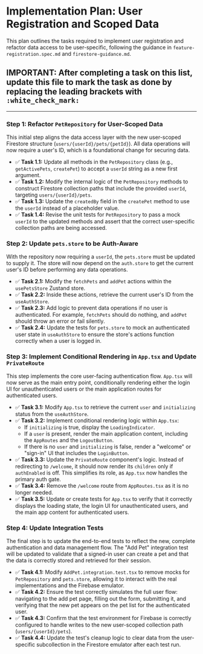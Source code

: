 # Implementation Plan: User Registration and Scoped Data

This plan outlines the tasks required to implement user registration and refactor data access to be user-specific, following the guidance in `feature-registration.spec.md` and `firestore-guidance.md`.

## IMPORTANT: After completing a task on this list, update this file to mark the task as done by replacing the leading brackets with `:white_check_mark:`

---

### Step 1: Refactor `PetRepository` for User-Scoped Data

This initial step aligns the data access layer with the new user-scoped Firestore structure (`users/{userId}/pets/{petId}`). All data operations will now require a user's ID, which is a foundational change for securing data.

- :white_check_mark: **Task 1.1:** Update all methods in the `PetRepository` class (e.g., `getActivePets`, `createPet`) to accept a `userId` string as a new first argument.
- :white_check_mark: **Task 1.2:** Modify the internal logic of the `PetRepository` methods to construct Firestore collection paths that include the provided `userId`, targeting `users/{userId}/pets`.
- :white_check_mark: **Task 1.3:** Update the `createdBy` field in the `createPet` method to use the `userId` instead of a placeholder value.
- :white_check_mark: **Task 1.4:** Revise the unit tests for `PetRepository` to pass a mock `userId` to the updated methods and assert that the correct user-specific collection paths are being accessed.

### Step 2: Update `pets.store` to be Auth-Aware

With the repository now requiring a `userId`, the `pets.store` must be updated to supply it. The store will now depend on the `auth.store` to get the current user's ID before performing any data operations.

- :white_check_mark: **Task 2.1:** Modify the `fetchPets` and `addPet` actions within the `usePetsStore` Zustand store.
- :white_check_mark: **Task 2.2:** Inside these actions, retrieve the current user's ID from the `useAuthStore`.
- :white_check_mark: **Task 2.3:** Add logic to prevent data operations if no user is authenticated. For example, `fetchPets` should do nothing, and `addPet` should throw an error or fail silently.
- :white_check_mark: **Task 2.4:** Update the tests for `pets.store` to mock an authenticated user state in `useAuthStore` to ensure the store's actions function correctly when a user is logged in.

### Step 3: Implement Conditional Rendering in `App.tsx` and Update `PrivateRoute`

This step implements the core user-facing authentication flow. `App.tsx` will now serve as the main entry point, conditionally rendering either the login UI for unauthenticated users or the main application routes for authenticated users.

- :white_check_mark: **Task 3.1:** Modify `App.tsx` to retrieve the current `user` and `initializing` status from the `useAuthStore`.
- :white_check_mark: **Task 3.2:** Implement conditional rendering logic within `App.tsx`:
  - If `initializing` is true, display the `LoadingIndicator`.
  - If a `user` is present, render the main application content, including the `AppRoutes` and the `LogoutButton`.
  - If there is no `user` and `initializing` is false, render a "welcome" or "sign-in" UI that includes the `LoginButton`.
- :white_check_mark: **Task 3.3:** Update the `PrivateRoute` component's logic. Instead of redirecting to `/welcome`, it should now render its `children` only if `authEnabled` is off. This simplifies its role, as `App.tsx` now handles the primary auth gate.
- :white_check_mark: **Task 3.4:** Remove the `/welcome` route from `AppRoutes.tsx` as it is no longer needed.
- :white_check_mark: **Task 3.5:** Update or create tests for `App.tsx` to verify that it correctly displays the loading state, the login UI for unauthenticated users, and the main app content for authenticated users.

### Step 4: Update Integration Tests

The final step is to update the end-to-end tests to reflect the new, complete authentication and data management flow. The "Add Pet" integration test will be updated to validate that a signed-in user can create a pet and that the data is correctly stored and retrieved for their session.

- :white_check_mark: **Task 4.1:** Modify `AddPet.integration.test.tsx` to remove mocks for `PetRepository` and `pets.store`, allowing it to interact with the real implementations and the Firebase emulator.
- :white_check_mark: **Task 4.2:** Ensure the test correctly simulates the full user flow: navigating to the add pet page, filling out the form, submitting it, and verifying that the new pet appears on the pet list for the authenticated user.
- :white_check_mark: **Task 4.3:** Confirm that the test environment for Firebase is correctly configured to handle writes to the new user-scoped collection path (`users/{userId}/pets`).
- :white_check_mark: **Task 4.4:** Update the test's cleanup logic to clear data from the user-specific subcollection in the Firestore emulator after each test run.

